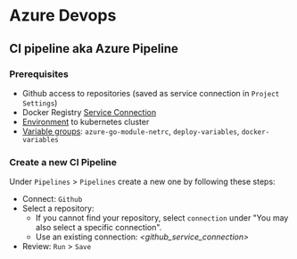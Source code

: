 # Azure Devops

## CI pipeline aka Azure Pipeline

### Prerequisites

* Github access to repositories (saved as service connection in `Project Settings`)
* Docker Registry [Service Connection](./req-service-connections.md)
* [Environment](./req-environments.md) to kubernetes cluster
* [Variable groups](./req-variable-groups.md): `azure-go-module-netrc`, `deploy-variables`, `docker-variables`

### Create a new CI Pipeline

Under `Pipelines` > `Pipelines` create a new one by following these steps:

* Connect: `Github`
* Select a repository:
  * If you cannot find your repository, select `connection` under "You may also select a specific connection".
  * Use an existing connection: _<github_service_connection>_
* Review: `Run` > `Save`
